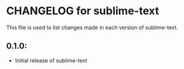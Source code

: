 # CHANGELOG for sublime-text

This file is used to list changes made in each version of sublime-text.

## 0.1.0:

* Initial release of sublime-text
